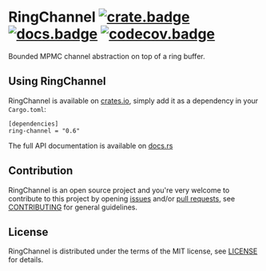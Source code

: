 # RingChannel [![crate.badge]][crate.home] [![docs.badge]][docs.home] [![codecov.badge]][codecov.home]

Bounded MPMC channel abstraction on top of a ring buffer.

## Using RingChannel

RingChannel is available on [crates.io][crate.home], simply add it as a dependency in your `Cargo.toml`:

```
[dependencies]
ring-channel = "0.6"
```

The full API documentation is available on [docs.rs][docs.home]

## Contribution

RingChannel is an open source project and you're very welcome to contribute to this project by
opening [issues] and/or [pull requests][pulls], see [CONTRIBUTING][CONTRIBUTING] for general
guidelines.

## License

RingChannel is distributed under the terms of the MIT license, see [LICENSE] for details.

[crate.home]:       https://crates.io/crates/ring-channel
[crate.badge]:      https://meritbadge.herokuapp.com/ring-channel

[docs.home]:        https://docs.rs/ring-channel
[docs.badge]:       https://docs.rs/ring-channel/badge.svg

[codecov.home]:     https://codecov.io/gh/brunocodutra/ring-channel
[codecov.badge]:    https://codecov.io/gh/brunocodutra/ring-channel/branch/master/graph/badge.svg

[issues]:           https://github.com/brunocodutra/ring-channel/issues
[pulls]:            https://github.com/brunocodutra/ring-channel/pulls

[LICENSE]:          https://github.com/brunocodutra/ring-channel/blob/master/LICENSE
[CONTRIBUTING]:     https://github.com/brunocodutra/ring-channel/blob/master/CONTRIBUTING.md
